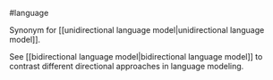 #language

Synonym for [[unidirectional language model|unidirectional language model]].

See [[bidirectional language model|bidirectional language model]] to
contrast different directional approaches in language modeling.

